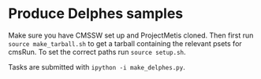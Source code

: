 # Produce Delphes samples

Make sure you have CMSSW set up and ProjectMetis cloned.
Then first run `source make_tarball.sh` to get a tarball containing the relevant psets for cmsRun.
To set the correct paths run `source setup.sh`.

Tasks are submitted with `ipython -i make_delphes.py`.

